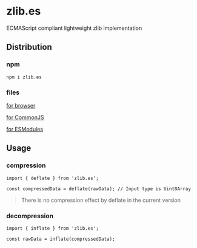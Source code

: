 # zlib.es

ECMAScript compliant lightweight zlib implementation

## Distribution

### npm

```
npm i zlib.es
```

### files

[for browser](https://github.com/zprodev/zlib.es/tree/master/dist/browser)

[for CommonJS](https://github.com/zprodev/zlib.es/tree/master/dist/cjs)

[for ESModules](https://github.com/zprodev/zlib.es/tree/master/dist/esm)

## Usage

### compression

```
import { deflate } from 'zlib.es';

const compressedData = deflate(rawData); // Input type is Uint8Array
```

> There is no compression effect by deflate in the current version

### decompression

```
import { inflate } from 'zlib.es';

const rawData = inflate(compressedData);
```

